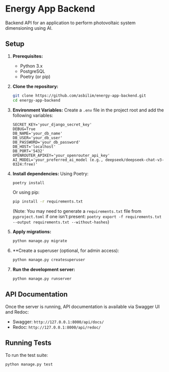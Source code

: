 # Energy App Backend

Backend API for an application to perform photovoltaic system dimensioning using AI.

## Setup

1.  **Prerequisites:**

    - Python 3.x
    - PostgreSQL
    - Poetry (or pip)

2.  **Clone the repository:**

    ```bash
    git clone https://github.com/asbilim/energy-app-backend.git
    cd energy-app-backend
    ```

3.  **Environment Variables:**
    Create a `.env` file in the project root and add the following variables:

    ```
    SECRET_KEY='your_django_secret_key'
    DEBUG=True
    DB_NAME='your_db_name'
    DB_USER='your_db_user'
    DB_PASSWORD='your_db_password'
    DB_HOST='localhost'
    DB_PORT='5432'
    OPENROUTER_APIKEY='your_openrouter_api_key'
    AI_MODEL='your_preferred_ai_model (e.g., deepseek/deepseek-chat-v3-0324:free)'
    ```

4.  **Install dependencies:**
    Using Poetry:

    ```bash
    poetry install
    ```

    Or using pip:

    ```bash
    pip install -r requirements.txt
    ```

    (Note: You may need to generate a `requirements.txt` file from `pyproject.toml` if one isn't present: `poetry export -f requirements.txt --output requirements.txt --without-hashes`)

5.  **Apply migrations:**

    ```bash
    python manage.py migrate
    ```

6.  \*\*Create a superuser (optional, for admin access):

    ```bash
    python manage.py createsuperuser
    ```

7.  **Run the development server:**
    ```bash
    python manage.py runserver
    ```

## API Documentation

Once the server is running, API documentation is available via Swagger UI and Redoc:

- Swagger: `http://127.0.0.1:8000/api/docs/`
- Redoc: `http://127.0.0.1:8000/api/redoc/`

## Running Tests

To run the test suite:

```bash
python manage.py test
```
